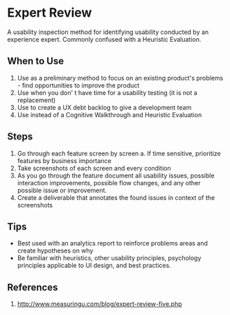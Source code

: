 # Expert Review
A usability inspection method for identifying usability conducted by an experience expert. Commonly confused with a Heuristic Evaluation. 

## When to Use
1. Use as a preliminary method to focus on an existing product's problems - find opportunities to improve the product
2. Use when you don' t have time for a usability testing (it is not a replacement)
3. Use to create a UX debt backlog to give a development team
4. Use instead of a Cognitive Walkthrough and Heuristic Evaluation

## Steps
1. Go through each feature screen by screen
a. If time sensitive, prioritize features by business importance
2. Take screenshots of each screen and every condition
3. As you go through the feature document all usability issues, possible interaction improvements, possible flow changes, and any other possible issue or improvement.
4. Create a deliverable that annotates the found issues in context of the screenshots
	
## Tips
- Best used with an analytics report to reinforce problems areas and create hypotheses on why
- Be familiar with heuristics, other usability principles, psychology principles applicable to UI design, and best practices. 

## References
1. http://www.measuringu.com/blog/expert-review-five.php 